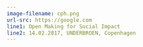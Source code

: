 ```yaml
---
image-filename: cph.png
url-src: https://google.com
line1: Open Making for Social Impact
line2: 14.02.2017, UNDERBROEN, Copenhagen
---
```

